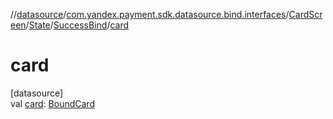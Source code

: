 //[datasource](../../../../../index.md)/[com.yandex.payment.sdk.datasource.bind.interfaces](../../../index.md)/[CardScreen](../../index.md)/[State](../index.md)/[SuccessBind](index.md)/[card](card.md)

# card

[datasource]\
val [card](card.md): [BoundCard](../../../../../../core/core/com.yandex.payment.sdk.core.data/-bound-card/index.md)
